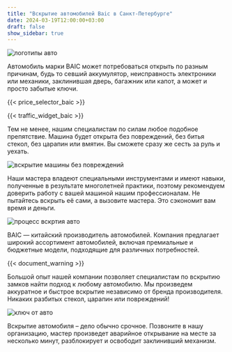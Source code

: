 ```yaml
---
title: "Вскрытие автомобилей Baic в Санкт-Петербурге"
date: 2024-03-19T12:00:00+03:00
draft: false
show_sidebar: true
---
```


![логотипы авто](car_logo.jpg)

Автомобиль марки BAIC может потребоваться открыть по разным причинам, будь то севший аккумулятор, неисправность электроники или механики, заклинившая дверь, багажник или капот, а может и просто забытые ключи.

{{< price_selector_baic >}}

{{< traffic_widget_baic >}}

Тем не менее, нашим специалистам по силам любое подобное препятствие. Машина будет открыта без повреждений, без битья стекол, без царапин или вмятин. Вы сможете сразу же сесть за руль и уехать.

![вскрытие машины без повреждений](car.jpg)

Наши мастера владеют специальными инструментами и имеют навыки, полученные в результате многолетней практики, поэтому рекомендуем доверить работу с вашей машиной нашим профессионалам. Не пытайтесь вскрыть её сами, а вызовите мастера. Это сэкономит вам время и деньги.

![процесс вскртия авто](car_open.jpg)

BAIC — китайский производитель автомобилей. Компания предлагает широкий ассортимент автомобилей, включая премиальные и бюджетные модели, подходящие для различных потребностей.

{{< document_warning >}}

Большой опыт нашей компании позволяет специалистам по вскрытию замков найти подход к любому автомобилю. Мы произведем аккуратное и быстрое вскрытие независимо от бренда производителя. Никаких разбитых стекол, царапин или повреждений!

![ключ от авто](car_key.jpg)

Вскрытие автомобиля – дело обычно срочное. Позвоните в нашу организацию, мастер произведет аварийное открывание на месте за несколько минут, разблокирует и освободит заклинивший механизм.